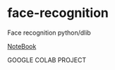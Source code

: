 # face-recognition
Face recognition python/dlib

[NoteBook](https://github.com/levshx/Face-ID/blob/main/FindFace.ipynb)

GOOGLE COLAB PROJECT
